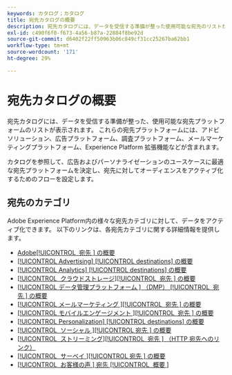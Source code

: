```yaml
---
keywords: カタログ；カタログ
title: 宛先カタログの概要
description: 宛先カタログには、データを受信する準備が整った使用可能な宛先のリストが表示されます。 これらの宛先には、アドビソリューション、広告プラットフォーム、調査プラットフォーム、メールマーケティングプラットフォームなどが含まれます。
exl-id: c490f6f0-f673-4a56-b87a-22884f8be92d
source-git-commit: d6402f22ff50963b06c849cf31cc25267ba62bb1
workflow-type: tm+mt
source-wordcount: '171'
ht-degree: 29%

---
```


# 宛先カタログの概要

宛先カタログには、データを受信する準備が整った、使用可能な宛先プラットフォームのリストが表示されます。 これらの宛先プラットフォームには、アドビソリューション、広告プラットフォーム、調査プラットフォーム、メールマーケティングプラットフォーム、Experience Platform 拡張機能などが含まれます。

カタログを参照して、広告およびパーソナライゼーションのユースケースに最適な宛先プラットフォームを決定し、宛先に対してオーディエンスをアクティブ化するためのフローを設定します。

<div id="recs-overview-body-1"></div>
<div id="recs-overview-body-2"></div>
<div id="recs-overview-body-3"></div>
<div id="recs-overview-body-4"></div>
<div id="recs-overview-body-5"></div>
<div id="recs-overview-body-6"></div>

## 宛先のカテゴリ

Adobe Experience Platform内の様々な宛先カテゴリに対して、データをアクティブ化できます。 以下のリンクは、各宛先カテゴリに関する詳細情報を提供します。

- [Adobe[!UICONTROL &#x200B; 宛先 &#x200B;] の概要](adobe/overview.md)
- [[!UICONTROL Advertising] [!UICONTROL destinations] の概要](advertising/overview.md)
- [[!UICONTROL Analytics] [!UICONTROL destinations] の概要](analytics/overview.md)
- [[!UICONTROL &#x200B; クラウドストレージ &#x200B;][!UICONTROL &#x200B; 宛先 &#x200B;] の概要](cloud-storage/overview.md)
- [[!UICONTROL &#x200B; データ管理プラットフォーム &#x200B;] （DMP） [!UICONTROL &#x200B; 宛先 &#x200B;] の概要](data-management/overview.md)
- [[!UICONTROL &#x200B; メールマーケティング &#x200B;][!UICONTROL &#x200B; 宛先 &#x200B;] の概要](email-marketing/overview.md)
- [[!UICONTROL &#x200B; モバイルエンゲージメント &#x200B;][!UICONTROL &#x200B; 宛先 &#x200B;] の概要](mobile-engagement/overview.md)
- [[!UICONTROL Personalization] [!UICONTROL destinations] の概要](personalization/overview.md)
- [[!UICONTROL &#x200B; ソーシャル &#x200B;][!UICONTROL &#x200B; 宛先 &#x200B;] の概要](social/overview.md)
- [[!UICONTROL &#x200B; ストリーミング &#x200B;][!UICONTROL &#x200B; 宛先 &#x200B;] （HTTP 宛先へのリンク）](streaming/http-destination.md)
- [[!UICONTROL &#x200B; サーベイ &#x200B;][!UICONTROL &#x200B; 宛先 &#x200B;] の概要](survey/overview.md)
- [[!UICONTROL &#x200B; お客様の声 &#x200B;] 宛先 [!UICONTROL &#x200B; 概要 &#x200B;]](voice/overview.md)
